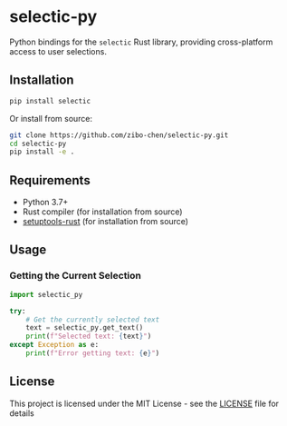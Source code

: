 # selectic-py

Python bindings for the `selectic` Rust library, providing cross-platform access to user selections.

## Installation

```bash
pip install selectic
```

Or install from source:

```bash
git clone https://github.com/zibo-chen/selectic-py.git
cd selectic-py
pip install -e .
```

## Requirements

- Python 3.7+
- Rust compiler (for installation from source)
- [setuptools-rust](https://github.com/PyO3/setuptools-rust) (for installation from source)

## Usage

### Getting the Current Selection

```python
import selectic_py

try:
    # Get the currently selected text
    text = selectic_py.get_text()
    print(f"Selected text: {text}")
except Exception as e:
    print(f"Error getting text: {e}")
```

## License

This project is licensed under the MIT License - see the [LICENSE](LICENSE) file for details
